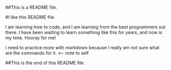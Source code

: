 ##This is a README file.

#I like this README file. 

I am learning how to code, and I am learning from the best programmers out there. I have been waiting to learn something like this for years, and now is my time. Hooray for me!

I need to practice more with markdown because I really am not sure what are the commands for it. <-- note to self

##This is the end of this README file.